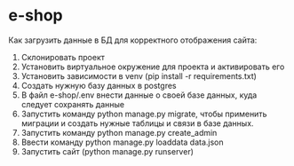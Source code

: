 # e-shop

Как загрузить данные в БД для корректного отображения сайта:
1. Склонировать проект
2. Установить виртуальное окружение для проекта и активировать его
3. Установить зависимости в venv (pip install -r requirements.txt)
4. Создать нужную базу данных в postgres
5. В файл e-shop/.env внести данные о своей базе данных, куда следует сохранять данные
6. Запустить команду python manage.py migrate, чтобы применить миграции и создать нужные таблицы и связи в базе данных.
7. Запустить команду python manage.py create_admin
8. Ввести команду python manage.py loaddata data.json 
9. Запустить сайт (python manage.py runserver)